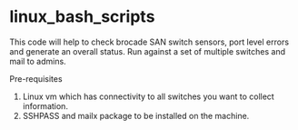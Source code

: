 # linux_bash_scripts

This code will help to check brocade SAN switch sensors, port level errors and generate an overall status. Run against a set of multiple switches and mail to admins.

Pre-requisites

1.	Linux vm which has connectivity to all switches you want to collect information.
2.	SSHPASS and mailx package to be installed on the machine.
